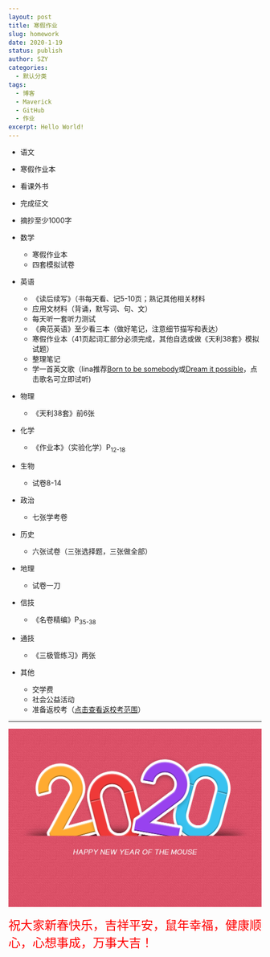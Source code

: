 ```yaml
---
layout: post
title: 寒假作业
slug: homework
date: 2020-1-19
status: publish
author: SZY
categories: 
  - 默认分类
tags: 
  - 博客
  - Maverick
  - GitHub
  - 作业
excerpt: Hello World!
---
```


*  语文

  * 寒假作业本
  * 看课外书
  * 完成征文
  * 摘抄至少1000字

* 数学

  * 寒假作业本
  * 四套模拟试卷

* 英语

  * 《读后续写》（书每天看、记5-10页；熟记其他相关材料
  * 应用文材料（背诵，默写词、句、文）
  * 每天听一套听力测试
  * 《典范英语》至少看三本（做好笔记，注意细节描写和表达）
  * 寒假作业本（41页起词汇部分必须完成，其他自选或做《天利38套》模拟试题）
  * 整理笔记
  * 学一首英文歌（lina推荐[Born to be somebody](https://music.163.com/#/song?id=18638023)或[Dream it possible](https://www.bilibili.com/video/av8184769)，点击歌名可立即试听)

* 物理

  * 《天利38套》前6张

* 化学

  * 《作业本》（实验化学）P<sub>12-18</sub>

* 生物

  * 试卷8-14

* 政治

  * 七张学考卷

* 历史

  * 六张试卷（三张选择题，三张做全部）

* 地理

  * 试卷一刀

* 信技

  * 《名卷精编》P<sub>35-38</sub>

* 通技

  * 《三极管练习》两张

* 其他

  * 交学费
  * 社会公益活动
  * 准备返校考（[点击查看返校考范围](https://1357310795.github.io/Blog-With-GitHub-Boilerplate/archives/back-test/)）

***

![](./images/2020.jpg)

<font color=red size=5 face="华文彩云">祝大家新春快乐，吉祥平安，鼠年幸福，健康顺心，心想事成，万事大吉！</font>